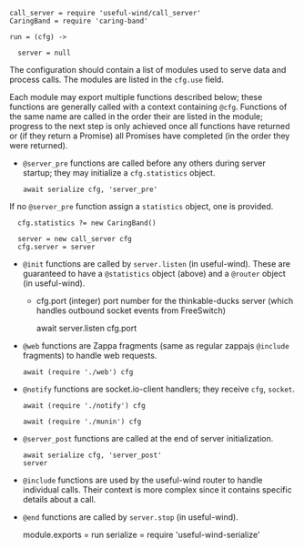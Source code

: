    call_server = require 'useful-wind/call_server'
    CaringBand = require 'caring-band'

    run = (cfg) ->

      server = null

The configuration should contain a list of modules used to serve data and process calls.
The modules are listed in the `cfg.use` field.

Each module may export multiple functions described below; these functions are generally called with a context containing `@cfg`.
Functions of the same name are called in the order their are listed in the module; progress to the next step is only achieved once all functions have returned or (if they return a Promise) all Promises have completed (in the order they were returned).

- `@server_pre` functions are called before any others during server startup; they may initialize a `cfg.statistics` object.

      await serialize cfg, 'server_pre'

If no `@server_pre` function assign a `statistics` object, one is provided.

      cfg.statistics ?= new CaringBand()

      server = new call_server cfg
      cfg.server = server

- `@init` functions are called by `server.listen` (in useful-wind).
  These are guaranteed to have a `@statistics` object (above) and a `@router` object (in useful-wind).
  * cfg.port (integer) port number for the thinkable-ducks server (which handles outbound socket events from FreeSwitch)

      await server.listen cfg.port

- `@web` functions are Zappa fragments (same as regular zappajs `@include` fragments) to handle web requests.

      await (require './web') cfg

- `@notify` functions are socket.io-client handlers; they receive `cfg`, `socket`.

      await (require './notify') cfg

      await (require './munin') cfg

- `@server_post` functions are called at the end of server initialization.

      await serialize cfg, 'server_post'
      server

- `@include` functions are used by the useful-wind router to handle individual calls. Their context is more complex since it contains specific details about a call.

- `@end` functions are called by `server.stop` (in useful-wind).

    module.exports = run
    serialize = require 'useful-wind-serialize'
